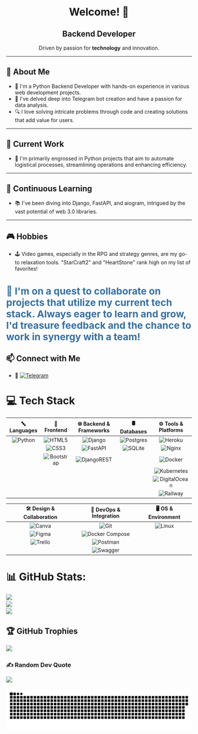 <div align="center">

# Welcome! 👋

## **Backend Developer**

Driven by passion for **technology** and innovation.

</div>

---

## 🧐 About Me 

- 🐍 I'm a Python Backend Developer with hands-on experience in various web development projects.
- 🤖 I've delved deep into Telegram bot creation and have a passion for data analysis.
- 🔍 I love solving intricate problems through code and creating solutions that add value for users.

---

## 💼 Current Work

- 🔧 I'm primarily engrossed in Python projects that aim to automate logistical processes, streamlining operations and enhancing efficiency.

---

## 🚀 Continuous Learning 

- 📚 I've been diving into Django, FastAPI, and aiogram, intrigued by the vast potential of web 3.0 libraries.

---

## 🎮 Hobbies 

- 🕹️ Video games, especially in the RPG and strategy genres, are my go-to relaxation tools. "StarCraft2" and "HeartStone" rank high on my list of favorites!



<h1 style="font-size: 26px; color: #3670A0;">🌟 I'm on a quest to collaborate on projects that utilize my current tech stack. Always eager to learn and grow, I'd treasure feedback and the chance to work in synergy with a team!</h1>

## 📫 Connect with Me
- 🚀 [![Telegram](https://img.shields.io/badge/Telegram-%40DK_Oscar-2CA5E0?style=for-the-badge&logo=telegram&logoColor=white)](https://t.me/DK_Oscar)


# 💻 **Tech Stack**

| 🔤 **Languages** | 🎨 **Frontend** | 🌐 **Backend & Frameworks** | 🛢 **Databases** | ⚙ **Tools & Platforms** |
|:----------------:|:---------------:|:--------------------------:|:----------------:|:-----------------------:|
| ![Python](https://img.shields.io/badge/python-3670A0?style=for-the-badge&logo=python&logoColor=ffdd54) | ![HTML5](https://img.shields.io/badge/html5-%23E34F26.svg?style=for-the-badge&logo=html5&logoColor=white) | ![Django](https://img.shields.io/badge/django-%23092E20.svg?style=for-the-badge&logo=django&logoColor=white) | ![Postgres](https://img.shields.io/badge/postgres-%23316192.svg?style=for-the-badge&logo=postgresql&logoColor=white) | ![Heroku](https://img.shields.io/badge/heroku-%23430098.svg?style=for-the-badge&logo=heroku&logoColor=white) |
| | ![CSS3](https://img.shields.io/badge/css3-%231572B6.svg?style=for-the-badge&logo=css3&logoColor=white) | ![FastAPI](https://img.shields.io/badge/FastAPI-005571?style=for-the-badge&logo=fastapi) | ![SQLite](https://img.shields.io/badge/sqlite-%2307405e.svg?style=for-the-badge&logo=sqlite&logoColor=white) | ![Nginx](https://img.shields.io/badge/nginx-%23009639.svg?style=for-the-badge&logo=nginx&logoColor=white) |
| | ![Bootstrap](https://img.shields.io/badge/bootstrap-%23563D7C.svg?style=for-the-badge&logo=bootstrap&logoColor=white) | ![DjangoREST](https://img.shields.io/badge/DJANGO-REST-ff1709?style=for-the-badge&logo=django&logoColor=white&color=ff1709&labelColor=gray) | | ![Docker](https://img.shields.io/badge/docker-%230db7ed.svg?style=for-the-badge&logo=docker&logoColor=white) |
| | | | | ![Kubernetes](https://img.shields.io/badge/Kubernetes-326CE5?style=for-the-badge&logo=kubernetes) |
| | | | | ![DigitalOcean](https://img.shields.io/badge/DigitalOcean-0080FF?style=for-the-badge&logo=digitalocean) |
| | | | | ![Railway](https://img.shields.io/badge/Railway-3C3C3D?style=for-the-badge) |

| 🛠 **Design & Collaboration** | 🔧 **DevOps & Integration** | 🖥 **OS & Environment** |
|:---------------------------:|:--------------------------:|:-----------------------:|
| ![Canva](https://img.shields.io/badge/Canva-%2300C4CC.svg?style=for-the-badge&logo=Canva&logoColor=white) | ![Git](https://img.shields.io/badge/Git-F05032?style=for-the-badge&logo=git) | ![Linux](https://img.shields.io/badge/Linux-FCC624?style=for-the-badge&logo=linux&logoColor=black) |
| ![Figma](https://img.shields.io/badge/figma-%23F24E1E.svg?style=for-the-badge&logo=figma&logoColor=white) | ![Docker Compose](https://img.shields.io/badge/Docker_Compose-2496ED?style=for-the-badge&logo=docker) | |
| ![Trello](https://img.shields.io/badge/Trello-%23026AA7.svg?style=for-the-badge&logo=Trello&logoColor=white) | ![Postman](https://img.shields.io/badge/Postman-FF6C37?style=for-the-badge&logo=postman&logoColor=white) | |
| | ![Swagger](https://img.shields.io/badge/Swagger-85EA2D?style=for-the-badge&logo=swagger) | |



# 📊 GitHub Stats:
![](https://github-readme-stats.vercel.app/api?username=Oscardkyou&theme=tokyonight&hide_border=true&include_all_commits=false&count_private=false)<br/>
![](https://github-readme-streak-stats.herokuapp.com/?user=Oscardkyou&theme=tokyonight&hide_border=true)<br/>
![](https://github-readme-stats.vercel.app/api/top-langs/?username=Oscardkyou&theme=tokyonight&hide_border=true&include_all_commits=false&count_private=false&layout=compact)

## 🏆 GitHub Trophies
![](https://github-profile-trophy.vercel.app/?username=Oscardkyou&theme=radical&no-frame=true&no-bg=true&margin-w=4)

### ✍️ Random Dev Quote


![](https://quotes-github-readme.vercel.app/api?type=horizontal&theme=radical)

<!-- Proudly created with GPRM ( https://gprm.itsvg.in ) -->
<img alt="github-snake" src="github-user-contribution.svg" />


